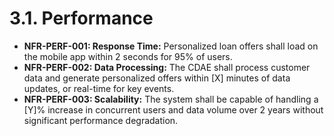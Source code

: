 # 3.1. Performance

*   **NFR-PERF-001: Response Time:** Personalized loan offers shall load on the mobile app within 2 seconds for 95% of users.
*   **NFR-PERF-002: Data Processing:** The CDAE shall process customer data and generate personalized offers within [X] minutes of data updates, or real-time for key events.
*   **NFR-PERF-003: Scalability:** The system shall be capable of handling a [Y]% increase in concurrent users and data volume over 2 years without significant performance degradation.